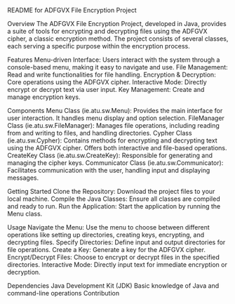 README for ADFGVX File Encryption Project

Overview
The ADFGVX File Encryption Project, developed in Java, provides a suite of tools for encrypting and decrypting files using the ADFGVX cipher, a classic encryption method. The project consists of several classes, each serving a specific purpose within the encryption process.

Features
Menu-driven Interface: Users interact with the system through a console-based menu, making it easy to navigate and use.
File Management: Read and write functionalities for file handling.
Encryption & Decryption: Core operations using the ADFGVX cipher.
Interactive Mode: Directly encrypt or decrypt text via user input.
Key Management: Create and manage encryption keys.

Components
Menu Class (ie.atu.sw.Menu): Provides the main interface for user interaction. It handles menu display and option selection.
FileManager Class (ie.atu.sw.FileManager): Manages file operations, including reading from and writing to files, and handling directories.
Cypher Class (ie.atu.sw.Cypher): Contains methods for encrypting and decrypting text using the ADFGVX cipher. Offers both interactive and file-based operations.
CreateKey Class (ie.atu.sw.CreateKey): Responsible for generating and managing the cipher keys.
Communicator Class (ie.atu.sw.Communicator): Facilitates communication with the user, handling input and displaying messages.

Getting Started
Clone the Repository: Download the project files to your local machine.
Compile the Java Classes: Ensure all classes are compiled and ready to run.
Run the Application: Start the application by running the Menu class.

Usage
Navigate the Menu: Use the menu to choose between different operations like setting up directories, creating keys, encrypting, and decrypting files.
Specify Directories: Define input and output directories for file operations.
Create a Key: Generate a key for the ADFGVX cipher.
Encrypt/Decrypt Files: Choose to encrypt or decrypt files in the specified directories.
Interactive Mode: Directly input text for immediate encryption or decryption.

Dependencies
Java Development Kit (JDK)
Basic knowledge of Java and command-line operations
Contribution
